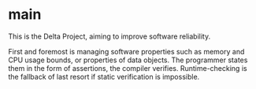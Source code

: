 # main

This is the Delta Project, aiming to improve software reliability.

First and foremost is managing software properties such as memory and CPU usage bounds, or properties of data objects.
The programmer states them in the form of assertions, the compiler verifies. Runtime-checking is the fallback of last resort if static verification is impossible.

